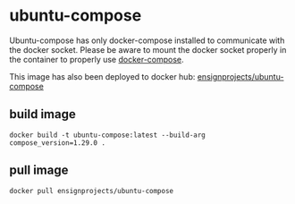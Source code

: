 # ubuntu-compose
Ubuntu-compose has only docker-compose installed to communicate with the docker socket. Please be aware to mount the docker socket properly in the container to properly use [docker-compose](https://github.com/docker/compose).

This image has also been deployed to docker hub: [ensignprojects/ubuntu-compose](https://hub.docker.com/r/ensignprojects/ubuntu-compose)

## build image
```shell
docker build -t ubuntu-compose:latest --build-arg compose_version=1.29.0 .
```

## pull image
```shell
docker pull ensignprojects/ubuntu-compose
```
